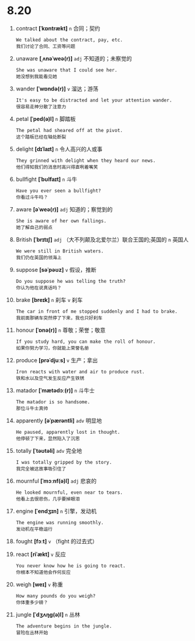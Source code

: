 # 8.20












1. contract **[ˈkɒntrækt]** `n` 合同；契约
    ```
    We talked about the contract, pay, etc.
    我们讨论了合同、工资等问题
    ```

2. unaware **[ˌʌnəˈweə(r)]** `adj` 不知道的；未察觉的
    ```
    She was unaware that I could see her.
    她没想到我能看见她
    ```

3. wander **[ˈwɒndə(r)]** `v` 溜达；游荡
    ```
    It's easy to be distracted and let your attention wander.
    很容易走神分散了注意力
    ```

4. petal **[ˈped(ə)l]** `n` 脚踏板
    ```
    The petal had sheared off at the pivot.
    这个踏板已经在轴处断裂
    ```

5. delight **[dɪˈlaɪt]** `n` 令人高兴的人或事
    ```
    They grinned with delight when they heard our news.
    他们得知我们的消息时高兴得直咧着嘴笑
    ```

6. bullfight **[ˈbʊlfaɪt]** `n` 斗牛
    ```
    Have you ever seen a bullfight?
    你看过斗牛吗？
    ```

7. aware **[əˈweə(r)]** `adj` 知道的；察觉到的
    ```
    She is aware of her own fallings.
    她了解自己的弱点
    ```

8. British **[ˈbrɪtɪʃ]** `adj` （大不列颠及北爱尔兰）联合王国的;英国的 `n` 英国人
    ```
    We were still in British waters.
    我们仍在英国的领海上
    ```

9. suppose **[səˈpəʊz]** `v` 假设，推断
    ```
    Do you suppose he was telling the truth?
    你认为他在说真话吗？
    ```

10. brake **[breɪk]** `n` 刹车 `v` 刹车
    ```
    The car in front of me stopped suddenly and I had to brake.
    我前面那辆车突然停了下来，我也只好刹车
    ```

11. honour **[ˈɒnə(r)]** `n` 尊敬；荣誉；敬意
    ```
    If you study hard, you can make the roll of honour.
    如果你努力学习，你就能上荣誉名册
    ```

12. produce **[prəˈdjuːs]** `v` 生产；拿出
    ```
    Iron reacts with water and air to produce rust.
    铁和水以及空气发生反应产生铁锈
    ```

13. matador **[ˈmætədɔː(r)]** `n` 斗牛士
    ```
    The matador is so handsome.
    那位斗牛士真帅
    ```

14. apparently **[əˈpærəntli]** `adv` 明显地
    ```
    He paused, apparently lost in thought.
    他停顿了下来，显然陷入了沉思
    ```

15. totally **[ˈtəʊtəli]** `adv` 完全地
    ```
    I was totally gripped by the story.
    我完全被这故事吸引住了
    ```

16. mournful **[ˈmɔːnf(ə)l]** `adj` 悲哀的
    ```
    He looked mournful, even near to tears.
    他看上去很悲伤，几乎要掉眼泪
    ```

17. engine **[ˈendʒɪn]** `n` 引擎，发动机
    ```
    The engine was running smoothly.
    发动机在平稳运行
    ```

18. fought **[fɔːt]** `v` （fight 的过去式）

19. react **[riˈækt]** `v` 反应
    ```
    You never know how he is going to react.
    你根本不知道他会作何反应
    ```

20. weigh **[weɪ]** `v` 称重
    ```
    How many pounds do you weigh?
    你体重多少磅？
    ```

21. jungle **[ˈdʒʌŋɡ(ə)l]** `n` 丛林
    ```
    The adventure begins in the jungle.
    冒险在丛林开始
    ```
